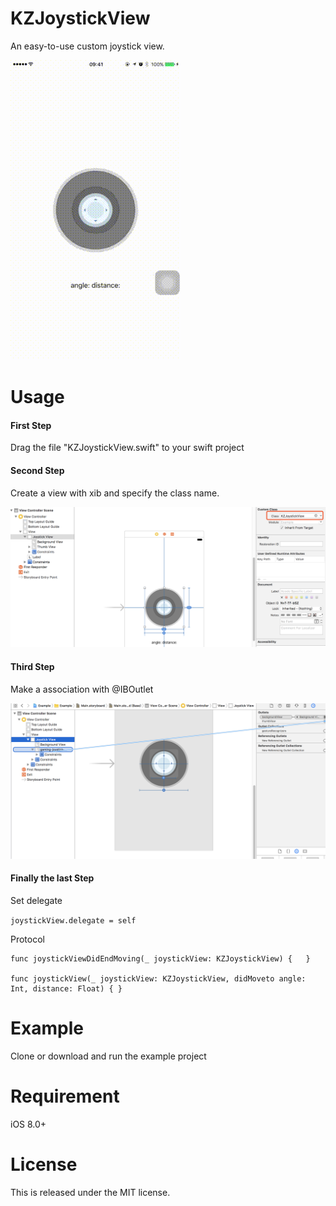# KZJoystickView
An easy-to-use custom joystick view.

![](https://github.com/pkz0313/KZJoystickView/blob/master/KZJoystickView/KZJoystickView.gif)

# Usage
#### First Step
Drag the file "KZJoystickView.swift" to your swift project

#### Second Step
Create a view with xib and specify the class name.

![specify the class name](https://github.com/pkz0313/KZJoystickView/blob/master/KZJoystickView/image1.png)

#### Third Step
Make a association with @IBOutlet

![specify the class name](https://github.com/pkz0313/KZJoystickView/blob/master/KZJoystickView/image2.png)

#### Finally the last Step 
Set delegate

```joystickView.delegate = self```

Protocol

```    
func joystickViewDidEndMoving(_ joystickView: KZJoystickView) {   }
    
func joystickView(_ joystickView: KZJoystickView, didMoveto angle: Int, distance: Float) { }
```
# Example
Clone or download and run the example project

# Requirement
iOS 8.0+

# License
This is released under the MIT license.

